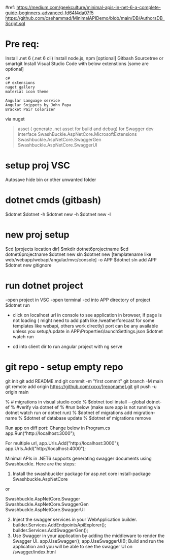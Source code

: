#ref: https://medium.com/geekculture/minimal-apis-in-net-6-a-complete-guide-beginners-advanced-fd64f4da07f5
https://github.com/csehammad/MinimalAPIDemo/blob/main/DB/AuthorsDB_Script.sql

# Pre req: 
Install .net 6 (.net 6 cli)
Install node.js, npm [optional]
Gitbash
Sourcetree or smartgit
Install Visual Studio Code with below extenstions [some are optional]

    c#
    c# extensions
    nuget gallery
    material icon theme

    Angular Language service
    Angular Snippets by John Papa
    Bracket Pair Colorizer

via nuget
>asset ( generate .net asset for build and debug)
> for Swagger dev interface
SwashBuckle.AspNetCore.MicrosoftExtensions 
Swashbuckle.AspNetCore.SwaggerGen  
Swashbuckle.AspNetCore.SwaggerUI   


# setup proj VSC
Autosave
hide bin or other unwanted folder

# dotnet cmds (gitbash)
$dotnet
$dotnet -h
$dotnet new -h
$dotnet new -l

# new proj setup
$cd [projects location dir]
$mkdir dotnet6projectname
$cd dotnet6projectname
$dotnet new sln
$dotnet new [templatename like web/webapp/webapi/angular/mvc/console] -o APP
$dotnet sln add APP
$dotnet new gitignore

# run dotnet project
-open project in VSC
-open terminal
-cd into APP directory of project
$dotnet run
* click on localhost url in console to see application in browser, if page is not loading ( might need to add path like /weatherforecast for some templates like webapi, others work directly) port can be any available unless you setup/update in APP\Properties\launchSettings.json
$dotnet watch run
- cd into client dir to run angular project with ng serve

# git repo - setup empty repo 
git init
git add README.md
git commit -m "first commit"
git branch -M main
git remote add origin https://github.com/xxxx/[reponame].git
git push -u origin main


% # migrations in visual studio code
% $dotnet tool install --global dotnet-ef
% #verify via dotnet ef
% #run below (make sure app is not running via dotnet watch run or dotnet run)
% $dotnet ef migrations add migration-name
% $dotnet ef database update
% $dotnet ef migrations remove

Run app on diff port:
Change below in Program.cs
    app.Run(“http://localhost:3000");

For multiple url,
    app.Urls.Add("http://localhost:3000");
    app.Urls.Add("http://localhost:4000");



Minimal APIs in .NET6 supports generating swagger documents using Swashbuckle.
Here are the steps:
1. Install the swashbuckler package for asp.net core
install-package Swashbuckle.AspNetCore

or 

Swashbuckle.AspNetCore.Swagger  
Swashbuckle.AspNetCore.SwaggerGen  
Swashbuckle.AspNetCore.SwaggerUI  

2. Inject the swagger services in your WebApplication builder.
builder.Services.AddEndpointsApiExplorer();
builder.Services.AddSwaggerGen();
3. Use Swagger in your application by adding the middleware to render the Swagger UI.
app.UseSwagger();
app.UseSwaggerUI();
Build and run the application and you will be able to see the swagger UI on /swagger/index.html